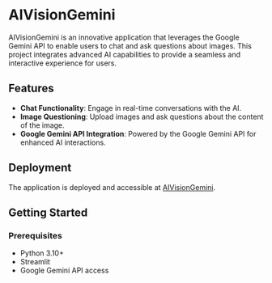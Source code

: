 # AIVisionGemini

AIVisionGemini is an innovative application that leverages the Google Gemini API to enable users to chat and ask questions about images. This project integrates advanced AI capabilities to provide a seamless and interactive experience for users.

## Features

- **Chat Functionality**: Engage in real-time conversations with the AI.
- **Image Questioning**: Upload images and ask questions about the content of the image.
- **Google Gemini API Integration**: Powered by the Google Gemini API for enhanced AI interactions.

## Deployment

The application is deployed and accessible at [AIVisionGemini](https://aivisiongemini.streamlit.app/).

## Getting Started

### Prerequisites

- Python 3.10+
- Streamlit
- Google Gemini API access


